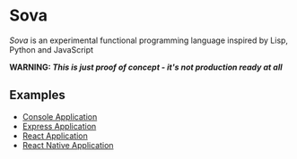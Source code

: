 # Sova

<i>Sova</i> is an experimental functional programming language inspired by Lisp, Python and JavaScript

**WARNING: _This is just proof of concept - it's not production ready at all_**

## Examples

-   [Console Application](/example/console)
-   [Express Application](/example/express)
-   [React Application](/example/react)
-   [React Native Application](/example/react-native)
